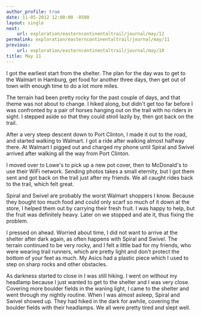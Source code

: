 ```yaml
---
author_profile: true
date: 11-05-2012 12:00:00 -0500
layout: single
next:
    url: exploration/easterncontinentaltrail/journal/may/12
permalink: exploration/easterncontinentaltrail/journal/may/11
previous:
    url: exploration/easterncontinentaltrail/journal/may/10
title: May 11
---
```

I got the earliest start from the shelter. The plan for the day was to get to the Walmart in Hamburg, get food for another three days, then get out of town with enough time to do a lot more miles.

The terrain had been pretty rocky for the past couple of days, and that theme was not about to change. I hiked along, but didn't get too far before I was confronted by a pair of horses hanging out on the trail with no riders in sight. I stepped aside so that they could stroll lazily by, then got back on the trail.

After a very steep descent down to Port Clinton, I made it out to the road, and started walking to Walmart. I got a ride after walking almost halfway there. At Walmart I pigged out and charged my phone until Spiral and Swivel arrived after walking all the way from Port Clinton.

I moved over to Lowe's to pick up a new pot cover, then to McDonald's to use their WiFi network. Sending photos takes a small eternity, but I got them sent and got back on the trail just after my friends. We all caught rides back to the trail, which felt great.

Spiral and Swivel are probably the worst Walmart shoppers I know. Because they bought too much food and could only scarf so much of it down at the store, I helped them out by carrying their fresh fruit. I was happy to help, but the fruit was definitely heavy. Later on we stopped and ate it, thus fixing the problem.

I pressed on ahead. Worried about time, I did not want to arrive at the shelter after dark again, as often happens with Spiral and Swivel. The terrain continued to be very rocky, and I felt a little bad for my friends, who were wearing trail runners, which are pretty light and don't protect the bottom of your feet as much. My Asics had a plastic piece which I used to step on sharp rocks and other obstacles.

As darkness started to close in I was still hiking. I went on without my headlamp because I just wanted to get to the shelter and I was very close. Covering more boulder fields in the waning light, I came to the shelter and went through my nightly routine. When I was almost asleep, Spiral and Swivel showed up. They had hiked in the dark for awhile, covering the boulder fields with their headlamps. We all were pretty tired and slept well.